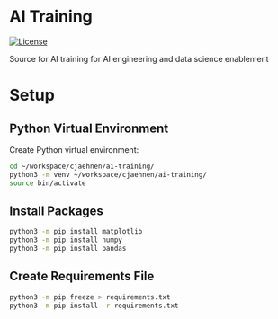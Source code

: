 # AI Training

[![License](https://img.shields.io/badge/license-MIT-blue.svg)](https://raw.githubusercontent.com/cjaehnen/ai-training/master/LICENSE)

Source for AI training for AI engineering and data science enablement

# Setup

## Python Virtual Environment

Create Python virtual environment:

```bash
cd ~/workspace/cjaehnen/ai-training/
python3 -m venv ~/workspace/cjaehnen/ai-training/
source bin/activate
```

## Install Packages

```bash
python3 -m pip install matplotlib
python3 -m pip install numpy
python3 -m pip install pandas
```

## Create Requirements File

```bash
python3 -m pip freeze > requirements.txt
python3 -m pip install -r requirements.txt
```
